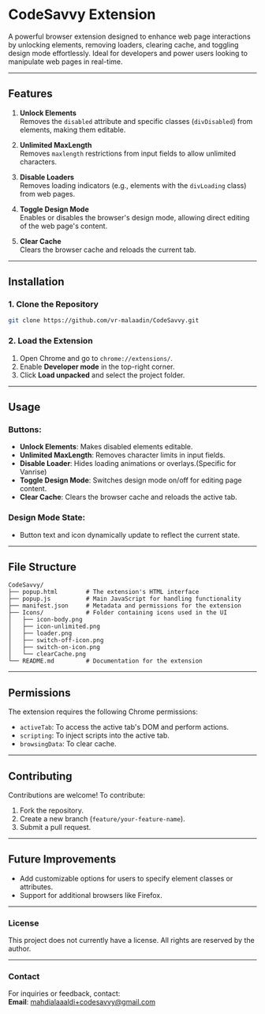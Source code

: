 # **CodeSavvy Extension**

A powerful browser extension designed to enhance web page interactions by unlocking elements, removing loaders, clearing cache, and toggling design mode effortlessly. Ideal for developers and power users looking to manipulate web pages in real-time.

---

## **Features**

1. **Unlock Elements**  
   Removes the `disabled` attribute and specific classes (`divDisabled`) from elements, making them editable.

2. **Unlimited MaxLength**  
   Removes `maxlength` restrictions from input fields to allow unlimited characters.

3. **Disable Loaders**  
   Removes loading indicators (e.g., elements with the `divLoading` class) from web pages.

4. **Toggle Design Mode**  
   Enables or disables the browser's design mode, allowing direct editing of the web page's content.

5. **Clear Cache**  
   Clears the browser cache and reloads the current tab.

---

## **Installation**

### 1. Clone the Repository
```bash
git clone https://github.com/vr-malaadin/CodeSavvy.git
```

### 2. Load the Extension
1. Open Chrome and go to `chrome://extensions/`.
2. Enable **Developer mode** in the top-right corner.
3. Click **Load unpacked** and select the project folder.

---

## **Usage**

### Buttons:
- **Unlock Elements**: Makes disabled elements editable.
- **Unlimited MaxLength**: Removes character limits in input fields.
- **Disable Loader**: Hides loading animations or overlays.(Specific for Vanrise)
- **Toggle Design Mode**: Switches design mode on/off for editing page content.
- **Clear Cache**: Clears the browser cache and reloads the active tab.

### Design Mode State:
- Button text and icon dynamically update to reflect the current state.

---

## **File Structure**

```
CodeSavvy/
├── popup.html        # The extension's HTML interface
├── popup.js          # Main JavaScript for handling functionality
├── manifest.json     # Metadata and permissions for the extension
├── Icons/            # Folder containing icons used in the UI
│   ├── icon-body.png
│   ├── icon-unlimited.png
│   ├── loader.png
│   ├── switch-off-icon.png
│   ├── switch-on-icon.png
│   └── clearCache.png
└── README.md         # Documentation for the extension
```

---

## **Permissions**

The extension requires the following Chrome permissions:
- `activeTab`: To access the active tab's DOM and perform actions.
- `scripting`: To inject scripts into the active tab.
- `browsingData`: To clear cache.

---

## **Contributing**

Contributions are welcome! To contribute:
1. Fork the repository.
2. Create a new branch (`feature/your-feature-name`).
3. Submit a pull request.

---

## **Future Improvements**
- Add customizable options for users to specify element classes or attributes.
- Support for additional browsers like Firefox.

---

### **License**  
This project does not currently have a license. All rights are reserved by the author.

---

### **Contact**  
For inquiries or feedback, contact:  
**Email**: [mahdialaaaldi+codesavvy@gmail.com](mailto:mahdialaaaldi+codesavvy@gmail.com)

